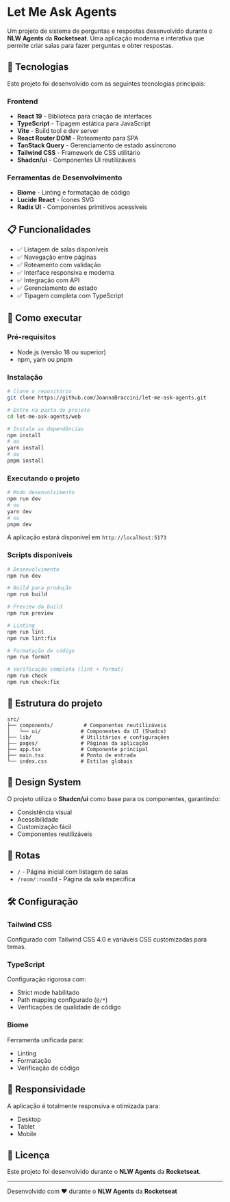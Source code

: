 # Let Me Ask Agents

Um projeto de sistema de perguntas e respostas desenvolvido durante o **NLW Agents** da **Rocketseat**. Uma aplicação moderna e interativa que permite criar salas para fazer perguntas e obter respostas.

## 🚀 Tecnologias

Este projeto foi desenvolvido com as seguintes tecnologias principais:

### Frontend

- **React 19** - Biblioteca para criação de interfaces
- **TypeScript** - Tipagem estática para JavaScript
- **Vite** - Build tool e dev server
- **React Router DOM** - Roteamento para SPA
- **TanStack Query** - Gerenciamento de estado assíncrono
- **Tailwind CSS** - Framework de CSS utilitário
- **Shadcn/ui** - Componentes UI reutilizáveis

### Ferramentas de Desenvolvimento

- **Biome** - Linting e formatação de código
- **Lucide React** - Ícones SVG
- **Radix UI** - Componentes primitivos acessíveis

## 📋 Funcionalidades

- ✅ Listagem de salas disponíveis
- ✅ Navegação entre páginas
- ✅ Roteamento com validação
- ✅ Interface responsiva e moderna
- ✅ Integração com API
- ✅ Gerenciamento de estado
- ✅ Tipagem completa com TypeScript

## 🔧 Como executar

### Pré-requisitos

- Node.js (versão 18 ou superior)
- npm, yarn ou pnpm

### Instalação

```bash
# Clone o repositório
git clone https://github.com/JoannaBraccini/let-me-ask-agents.git

# Entre na pasta do projeto
cd let-me-ask-agents/web

# Instale as dependências
npm install
# ou
yarn install
# ou
pnpm install
```

### Executando o projeto

```bash
# Modo desenvolvimento
npm run dev
# ou
yarn dev
# ou
pnpm dev
```

A aplicação estará disponível em `http://localhost:5173`

### Scripts disponíveis

```bash
# Desenvolvimento
npm run dev

# Build para produção
npm run build

# Preview da build
npm run preview

# Linting
npm run lint
npm run lint:fix

# Formatação de código
npm run format

# Verificação completa (lint + format)
npm run check
npm run check:fix
```

## 📁 Estrutura do projeto

```text
src/
├── components/          # Componentes reutilizáveis
│   └── ui/             # Componentes da UI (Shadcn)
├── lib/                # Utilitários e configurações
├── pages/              # Páginas da aplicação
├── app.tsx             # Componente principal
├── main.tsx            # Ponto de entrada
└── index.css           # Estilos globais
```

## 🎨 Design System

O projeto utiliza o **Shadcn/ui** como base para os componentes, garantindo:

- Consistência visual
- Acessibilidade
- Customização fácil
- Componentes reutilizáveis

## 🔗 Rotas

- `/` - Página inicial com listagem de salas
- `/room/:roomId` - Página da sala específica

## 🛠️ Configuração

### Tailwind CSS

Configurado com Tailwind CSS 4.0 e variáveis CSS customizadas para temas.

### TypeScript

Configuração rigorosa com:

- Strict mode habilitado
- Path mapping configurado (`@/*`)
- Verificações de qualidade de código

### Biome

Ferramenta unificada para:

- Linting
- Formatação
- Verificação de código

## 📱 Responsividade

A aplicação é totalmente responsiva e otimizada para:

- Desktop
- Tablet
- Mobile

<!-- ## 🎯 Próximos passos

- [ ] Implementar criação de salas
- [ ] Sistema de perguntas em tempo real
- [ ] Autenticação de usuários
- [ ] Moderação de salas
- [ ] Sistema de votação
- [ ] Notificações em tempo real -->

## 📝 Licença

Este projeto foi desenvolvido durante o **NLW Agents** da **Rocketseat**.

---

Desenvolvido com ❤️ durante o **NLW Agents** da **Rocketseat**
